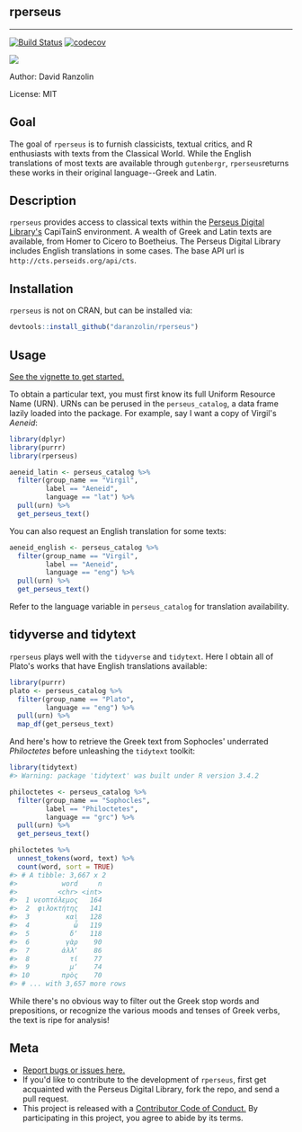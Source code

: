 
<!-- README.md is generated from README.Rmd. Please edit that file -->
rperseus
--------

------------------------------------------------------------------------

[![Build Status](https://travis-ci.org/daranzolin/rperseus.svg?branch=master)](https://travis-ci.org/daranzolin/rperseus) [![codecov](https://codecov.io/gh/daranzolin/rperseus/branch/master/graph/badge.svg)](https://codecov.io/gh/daranzolin/rperseus)

![](http://www.infobiblio.es/wp-content/uploads/2015/06/perseus-logo.png)

Author: David Ranzolin

License: MIT

Goal
----

The goal of `rperseus` is to furnish classicists, textual critics, and R enthusiasts with texts from the Classical World. While the English translations of most texts are available through `gutenbergr`, `rperseus`returns these works in their original language--Greek and Latin.

Description
-----------

`rperseus` provides access to classical texts within the [Perseus Digital Library's](http://www.perseus.tufts.edu/hopper/) CapiTainS environment. A wealth of Greek and Latin texts are available, from Homer to Cicero to Boetheius. The Perseus Digital Library includes English translations in some cases. The base API url is `http://cts.perseids.org/api/cts`.

Installation
------------

`rperseus` is not on CRAN, but can be installed via:

``` r
devtools::install_github("daranzolin/rperseus")
```

Usage
-----

[See the vignette to get started.](https://daranzolin.github.io/rperseus//articles/rperseus-vignette.html)

To obtain a particular text, you must first know its full Uniform Resource Name (URN). URNs can be perused in the `perseus_catalog`, a data frame lazily loaded into the package. For example, say I want a copy of Virgil's *Aeneid*:

``` r
library(dplyr)
library(purrr)
library(rperseus)

aeneid_latin <- perseus_catalog %>% 
  filter(group_name == "Virgil",
         label == "Aeneid",
         language == "lat") %>% 
  pull(urn) %>% 
  get_perseus_text()
```

You can also request an English translation for some texts:

``` r
aeneid_english <- perseus_catalog %>% 
  filter(group_name == "Virgil",
         label == "Aeneid",
         language == "eng") %>% 
  pull(urn) %>% 
  get_perseus_text()
```

Refer to the language variable in `perseus_catalog` for translation availability.

tidyverse and tidytext
----------------------

`rperseus` plays well with the `tidyverse` and `tidytext`. Here I obtain all of Plato's works that have English translations available:

``` r
library(purrr)
plato <- perseus_catalog %>% 
  filter(group_name == "Plato",
         language == "eng") %>% 
  pull(urn) %>% 
  map_df(get_perseus_text)
```

And here's how to retrieve the Greek text from Sophocles' underrated *Philoctetes* before unleashing the `tidytext` toolkit:

``` r
library(tidytext)
#> Warning: package 'tidytext' was built under R version 3.4.2

philoctetes <- perseus_catalog %>% 
  filter(group_name == "Sophocles",
         label == "Philoctetes",
         language == "grc") %>% 
  pull(urn) %>%
  get_perseus_text()

philoctetes %>% 
  unnest_tokens(word, text) %>% 
  count(word, sort = TRUE)
#> # A tibble: 3,667 x 2
#>           word     n
#>          <chr> <int>
#>  1 νεοπτόλεμος   164
#>  2  φιλοκτήτης   141
#>  3         καὶ   128
#>  4           ὦ   119
#>  5          δʼ   118
#>  6         γὰρ    90
#>  7        ἀλλʼ    86
#>  8          τί    77
#>  9          μʼ    74
#> 10        πρὸς    70
#> # ... with 3,657 more rows
```

While there's no obvious way to filter out the Greek stop words and prepositions, or recognize the various moods and tenses of Greek verbs, the text is ripe for analysis!

Meta
----

-   [Report bugs or issues here.](https://github.com/daranzolin/rperseus/issues)
-   If you'd like to contribute to the development of `rperseus`, first get acquainted with the Perseus Digital Library, fork the repo, and send a pull request.
-   This project is released with a [Contributor Code of Conduct.](https://github.com/daranzolin/rperseus/blob/master/CONDUCT.md) By participating in this project, you agree to abide by its terms.
